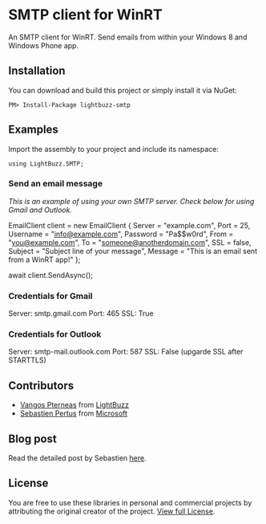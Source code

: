 # SMTP client for WinRT

An SMTP client for WinRT. Send emails from within your Windows 8 and Windows Phone app.

## Installation
You can download and build this project or simply install it via NuGet:
	
	PM> Install-Package lightbuzz-smtp

## Examples
Import the assembly to your project and include its namespace:
	
	using LightBuzz.SMTP;

### Send an email message
*This is an example of using your own SMTP server. Check below for using Gmail and Outlook.*
  
  EmailClient client = new EmailClient
  {
      Server = "example.com",
      Port = 25,
      Username = "info@example.com",
      Password = "Pa$$w0rd",
      From = "you@example.com",
      To = "someone@anotherdomain.com",
      SSL = false,
      Subject = "Subject line of your message",
      Message = "This is an email sent from a WinRT app!"
  };

  await client.SendAsync();
  
### Credentials for Gmail
  Server: smtp.gmail.com
  Port: 465
  SSL: True
  
### Credentials for Outlook
  Server: smtp-mail.outlook.com
  Port: 587
  SSL: False (upgarde SSL after STARTTLS)

## Contributors
* [Vangos Pterneas](http://pterneas.com) from [LightBuzz](http://lightbuzz.com)
* [Sebastien Pertus](http://bit.ly/1q4focT) from [Microsoft](http://microsoft.com)

## Blog post
Read the detailed post by Sebastien [here](http://bit.ly/1q4focT).

## License
You are free to use these libraries in personal and commercial projects by attributing the original creator of the project. [View full License](https://github.com/LightBuzz/SMTP-WinRT/blob/master/LICENSE).
